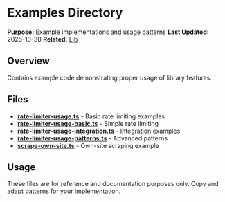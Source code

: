 # Examples Directory

**Purpose:** Example implementations and usage patterns
**Last Updated:** 2025-10-30
**Related:** [Lib](/lib)

## Overview

Contains example code demonstrating proper usage of library features.

## Files

- **[rate-limiter-usage.ts](rate-limiter-usage.ts)** - Basic rate limiting examples
- **[rate-limiter-usage-basic.ts](rate-limiter-usage-basic.ts)** - Simple rate limiting
- **[rate-limiter-usage-integration.ts](rate-limiter-usage-integration.ts)** - Integration examples
- **[rate-limiter-usage-patterns.ts](rate-limiter-usage-patterns.ts)** - Advanced patterns
- **[scrape-own-site.ts](scrape-own-site.ts)** - Own-site scraping example

## Usage

These files are for reference and documentation purposes only. Copy and adapt patterns for your implementation.
